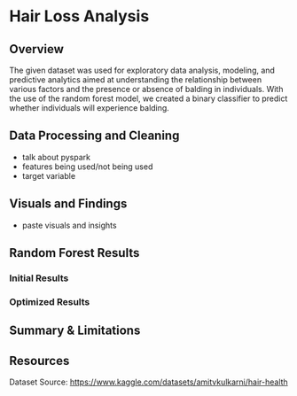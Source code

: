 # Hair Loss Analysis

## **Overview**
The given dataset was used for exploratory data analysis, modeling, and predictive analytics aimed at understanding the relationship between various factors and the presence or absence of balding in individuals. With the use of the random forest model, we created a binary classifier to predict whether individuals will experience balding. 

## **Data Processing and Cleaning**
- talk about pyspark
- features being used/not being used
- target variable

## **Visuals and Findings**
- paste visuals and insights

## **Random Forest Results**
### Initial Results
### Optimized Results

## **Summary & Limitations**

## **Resources**
Dataset Source: https://www.kaggle.com/datasets/amitvkulkarni/hair-health
